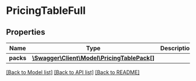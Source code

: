 # PricingTableFull

## Properties
Name | Type | Description | Notes
------------ | ------------- | ------------- | -------------
**packs** | [**\Swagger\Client\Model\PricingTablePack[]**](PricingTablePack.md) |  | [optional] 

[[Back to Model list]](../README.md#documentation-for-models) [[Back to API list]](../README.md#documentation-for-api-endpoints) [[Back to README]](../README.md)


